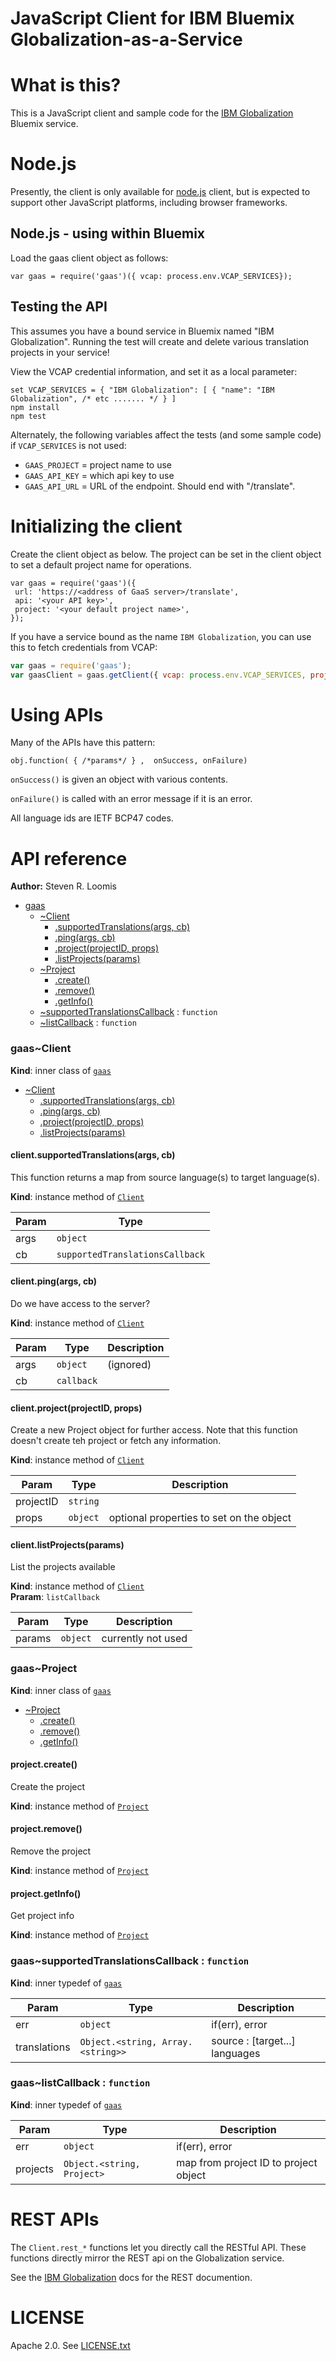 JavaScript Client for IBM Bluemix Globalization-as-a-Service
===
<!--
/*	
 * Copyright IBM Corp. 2015
 *
 * Licensed under the Apache License, Version 2.0 (the "License");
 * you may not use this file except in compliance with the License.
 * You may obtain a copy of the License at
 *
 * http://www.apache.org/licenses/LICENSE-2.0
 *
 * Unless required by applicable law or agreed to in writing, software
 * distributed under the License is distributed on an "AS IS" BASIS,
 * WITHOUT WARRANTIES OR CONDITIONS OF ANY KIND, either express or implied.
 * See the License for the specific language governing permissions and
 * limitations under the License.
 */
-->

# What is this?

This is a JavaScript client and sample code for the
[IBM Globalization](https://www.ng.bluemix.net/docs/#services/Globalization/index.html#globalization)
Bluemix service.

# Node.js

Presently, the client is only available for [node.js](http://nodejs.org) client, but is expected to
support other JavaScript platforms, including browser frameworks.


## Node.js - using within Bluemix

Load the gaas client object as follows:

    var gaas = require('gaas')({ vcap: process.env.VCAP_SERVICES});
    
## Testing the API

This assumes you have a bound service in Bluemix named "IBM Globalization".
Running the test will create and delete various translation projects in your service!

View the VCAP credential information, and set it as a local parameter:

    set VCAP_SERVICES = { "IBM Globalization": [ { "name": "IBM Globalization", /* etc ....... */ } ]
    npm install
    npm test

Alternately,  the following variables affect the tests (and some sample code) if `VCAP_SERVICES` is not used:

* `GAAS_PROJECT` = project name to use
* `GAAS_API_KEY` = which api key to use
* `GAAS_API_URL` = URL of the endpoint. Should end with "/translate".


Initializing the client
==

Create the client object as below. The project can be set in the client object
to set a default project name for operations.


    var gaas = require('gaas')({
     url: 'https://<address of GaaS server>/translate',
     api: '<your API key>',
     project: '<your default project name>',
    });

If you have a service bound as the name `IBM Globalization`,
you can use this to fetch credentials from VCAP:

``` js
var gaas = require('gaas');
var gaasClient = gaas.getClient({ vcap: process.env.VCAP_SERVICES, project: 'MyProject'});
```

Using APIs
==

Many of the APIs have this pattern:

`obj.function( { /*params*/ } ,  onSuccess, onFailure)`

`onSuccess()` is given an object with various contents.

`onFailure()` is called with an error message if it is an error.


All language ids are IETF BCP47 codes.

API reference
===
  **Author:** Steven R. Loomis  

* [gaas](#module_gaas)
  * [~Client](#module_gaas..Client)
    * [.supportedTranslations(args, cb)](#module_gaas..Client#supportedTranslations)
    * [.ping(args, cb)](#module_gaas..Client#ping)
    * [.project(projectID, props)](#module_gaas..Client#project)
    * [.listProjects(params)](#module_gaas..Client#listProjects)
  * [~Project](#module_gaas..Project)
    * [.create()](#module_gaas..Project#create)
    * [.remove()](#module_gaas..Project#remove)
    * [.getInfo()](#module_gaas..Project#getInfo)
  * [~supportedTranslationsCallback](#module_gaas..supportedTranslationsCallback) : <code>function</code>
  * [~listCallback](#module_gaas..listCallback) : <code>function</code>

<a name="module_gaas..Client"></a>
### gaas~Client
**Kind**: inner class of <code>[gaas](#module_gaas)</code>  

* [~Client](#module_gaas..Client)
  * [.supportedTranslations(args, cb)](#module_gaas..Client#supportedTranslations)
  * [.ping(args, cb)](#module_gaas..Client#ping)
  * [.project(projectID, props)](#module_gaas..Client#project)
  * [.listProjects(params)](#module_gaas..Client#listProjects)

<a name="module_gaas..Client#supportedTranslations"></a>
#### client.supportedTranslations(args, cb)
This function returns a map from source language(s) to target language(s).

**Kind**: instance method of <code>[Client](#module_gaas..Client)</code>  

| Param | Type |
| --- | --- |
| args | <code>object</code> | 
| cb | <code>supportedTranslationsCallback</code> | 

<a name="module_gaas..Client#ping"></a>
#### client.ping(args, cb)
Do we have access to the server?

**Kind**: instance method of <code>[Client](#module_gaas..Client)</code>  

| Param | Type | Description |
| --- | --- | --- |
| args | <code>object</code> | (ignored) |
| cb | <code>callback</code> |  |

<a name="module_gaas..Client#project"></a>
#### client.project(projectID, props)
Create a new Project object for further access.Note that this function doesn't create teh project or fetch any information.

**Kind**: instance method of <code>[Client](#module_gaas..Client)</code>  

| Param | Type | Description |
| --- | --- | --- |
| projectID | <code>string</code> |  |
| props | <code>object</code> | optional properties to set on the object |

<a name="module_gaas..Client#listProjects"></a>
#### client.listProjects(params)
List the projects available

**Kind**: instance method of <code>[Client](#module_gaas..Client)</code>  
**Praram**: <code>listCallback</code>  

| Param | Type | Description |
| --- | --- | --- |
| params | <code>object</code> | currently not used |

<a name="module_gaas..Project"></a>
### gaas~Project
**Kind**: inner class of <code>[gaas](#module_gaas)</code>  

* [~Project](#module_gaas..Project)
  * [.create()](#module_gaas..Project#create)
  * [.remove()](#module_gaas..Project#remove)
  * [.getInfo()](#module_gaas..Project#getInfo)

<a name="module_gaas..Project#create"></a>
#### project.create()
Create the project

**Kind**: instance method of <code>[Project](#module_gaas..Project)</code>  
<a name="module_gaas..Project#remove"></a>
#### project.remove()
Remove the project

**Kind**: instance method of <code>[Project](#module_gaas..Project)</code>  
<a name="module_gaas..Project#getInfo"></a>
#### project.getInfo()
Get project info

**Kind**: instance method of <code>[Project](#module_gaas..Project)</code>  
<a name="module_gaas..supportedTranslationsCallback"></a>
### gaas~supportedTranslationsCallback : <code>function</code>
**Kind**: inner typedef of <code>[gaas](#module_gaas)</code>  

| Param | Type | Description |
| --- | --- | --- |
| err | <code>object</code> | if(err), error |
| translations | <code>Object.&lt;string, Array.&lt;string&gt;&gt;</code> | source : [target...] languages |

<a name="module_gaas..listCallback"></a>
### gaas~listCallback : <code>function</code>
**Kind**: inner typedef of <code>[gaas](#module_gaas)</code>  

| Param | Type | Description |
| --- | --- | --- |
| err | <code>object</code> | if(err), error |
| projects | <code>Object.&lt;string, Project&gt;</code> | map from project ID to project object |

REST APIs
===

The `Client.rest_*` functions let you directly call the RESTful API.
These functions directly mirror the REST api on the Globalization service.

See the
[IBM Globalization](https://www.ng.bluemix.net/docs/#services/Globalization/index.html#globalization)
docs for the REST documention.

LICENSE
===
Apache 2.0. See [LICENSE.txt](LICENSE.txt)
